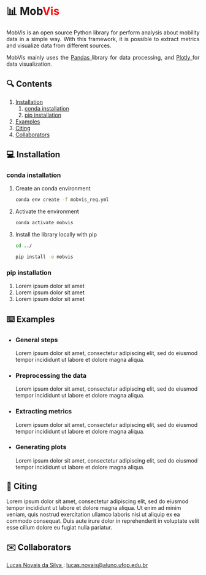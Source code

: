 # :bar_chart: <span style="font-weight: bold;">Mob<span style="color: red;">Vis</span></span>

<div align="justify">
MobVis is an open source Python library for perform analysis about mobility data in a simple way.
With this framework, it is possible to extract metrics and visualize data from different sources.

MobVis mainly uses the [ Pandas ](https://pandas.pydata.org/) library for data processing, and [ Plotly ](https://plotly.com/) for data visualization.
</div>

## :mag: Contents

1. [ Installation ](#computer-installation)
   1. [ conda installation ](#conda-installation)
   2. [ pip installation ](#pip-installation)
2. [ Examples ](#keyboard-examples)
3. [ Citing ](#newspaper-citing)
4. [ Collaborators ](#envelope-collaborators)

## :computer: Installation

### conda installation

1. Create an conda environment
   ```bash
   conda env create -f mobvis_req.yml
   ```

2. Activate the environment
   ```bash
   conda activate mobvis
   ```

3. Install the library locally with pip
   ```bash
   cd ../
   ```

   ```bash
   pip install -e mobvis
   ```

### pip installation

1. Lorem ipsum dolor sit amet
2. Lorem ipsum dolor sit amet
3. Lorem ipsum dolor sit amet

## :keyboard: Examples

<ul>

### <li> General steps

Lorem ipsum dolor sit amet, consectetur adipiscing elit, sed do eiusmod tempor incididunt ut labore et dolore magna aliqua.

### <li> Preprocessing the data

Lorem ipsum dolor sit amet, consectetur adipiscing elit, sed do eiusmod tempor incididunt ut labore et dolore magna aliqua.

### <li> Extracting metrics

Lorem ipsum dolor sit amet, consectetur adipiscing elit, sed do eiusmod tempor incididunt ut labore et dolore magna aliqua.

### <li> Generating plots

Lorem ipsum dolor sit amet, consectetur adipiscing elit, sed do eiusmod tempor incididunt ut labore et dolore magna aliqua.

</ul>

## :newspaper: Citing

<p>
   Lorem ipsum dolor sit amet, consectetur adipiscing elit, sed do eiusmod tempor incididunt ut labore et dolore magna aliqua. Ut enim ad minim veniam, quis nostrud exercitation ullamco laboris nisi ut aliquip ex ea commodo consequat. Duis aute irure dolor in reprehenderit in voluptate velit esse cillum dolore eu fugiat nulla pariatur.
</p>

## :envelope: Collaborators

[ Lucas Novais da Silva ](https://www.instagram.com/luc.novais/): <a href="mailto:lucas.novais@aluno.ufop.edu.br">lucas.novais@aluno.ufop.edu.br</a>